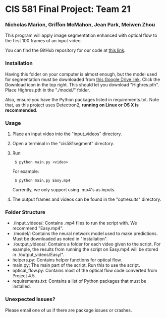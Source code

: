 # CIS 581 Final Project: Team 21
### Nicholas Marion, Griffon McMahon, Jean Park, Meiwen Zhou

This program will apply image segmentation enhanced with optical flow to the first 100 frames of an input video.

You can find the GitHub repository for our code at [this link](https://github.com/griffonmcmahon/cis581segment).

### Installation
Having this folder on your computer is almost enough, but the model used for segmentation must be downloaded from [this Google Drive link](https://drive.google.com/u/1/uc?id=1kq3SmHFd9kNIxelKBt5Q-y_R4xZYf6qs&export=download).
Click the Download icon in the top right. This should let you download "Highres.pth".
Place Highres.pth in the "./model/" folder.

Also, ensure you have the Python packages listed in requirements.txt. Note that, as this project uses Detectron2, **running on Linux or OS X is recommended**.

### Usage
1. Place an input video into the "input_videos" directory.
2. Open a terminal in the "cis581segment" directory.
3. Run  

		$ python main.py <video>  

	For example:  

		$ python main.py Easy.mp4  
	Currently, we only support using .mp4's as inputs.
4. The output frames and videos can be found in the "optresults" directory.

### Folder Structure
* ./input_videos/: Contains .mp4 files to run the script with. We recommend "Easy.mp4".
* ./model/: Contains the neural network model used to make predictions. Must be downloaded as noted in "Installation".
* ./output_videos/: Contains a folder for each video given to the script. 
	For example, the results from running the script on Easy.mp4 will be stored in ./output_videos/Easy/".
* helpers.py: Contains helper functions for optical flow.
* main.py: The main part of the script. Run this to use the script.
* optical_flow.py: Contains most of the optical flow code converted from Project 4.5.
* requirements.txt: Contains a list of Python packages that must be installed.

### Unexpected Issues?
Please email one of us if there are package issues or crashes.
